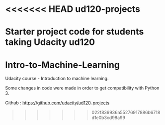 <<<<<<< HEAD
ud120-projects
==============

Starter project code for students taking Udacity ud120
=======
# Intro-to-Machine-Learning

Udacity course - Introduction to machine learning.

Some changes in code were made in order to get compatibility with Python 3.

Github : https://github.com/udacity/ud120-projects
>>>>>>> 022f839936a55276917886b6718d1e0b3cd98a99
